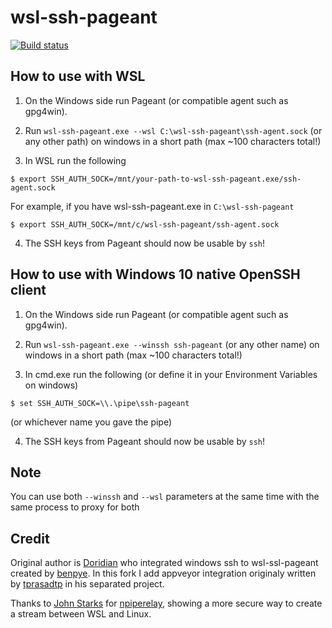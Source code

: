 # wsl-ssh-pageant

[![Build status](https://ci.appveyor.com/api/projects/status/wybb41qnokuwj7a4?svg=true)](https://ci.appveyor.com/project/lipov3cz3k/wsl-ssh-pageant)

## How to use with WSL

1. On the Windows side run Pageant (or compatible agent such as gpg4win).

2. Run `wsl-ssh-pageant.exe --wsl C:\wsl-ssh-pageant\ssh-agent.sock` (or any other path) on windows in a short path (max ~100 characters total!)

3. In WSL run the following

```
$ export SSH_AUTH_SOCK=/mnt/your-path-to-wsl-ssh-pageant.exe/ssh-agent.sock
```
For example, if you have wsl-ssh-pageant.exe in `C:\wsl-ssh-pageant`
```
$ export SSH_AUTH_SOCK=/mnt/c/wsl-ssh-pageant/ssh-agent.sock
```

4. The SSH keys from Pageant should now be usable by `ssh`!

## How to use with Windows 10 native OpenSSH client

1. On the Windows side run Pageant (or compatible agent such as gpg4win).

2. Run `wsl-ssh-pageant.exe --winssh ssh-pageant` (or any other name) on windows in a short path (max ~100 characters total!)

3. In cmd.exe run the following (or define it in your Environment Variables on windows)

```
$ set SSH_AUTH_SOCK=\\.\pipe\ssh-pageant
```
(or whichever name you gave the pipe)

4. The SSH keys from Pageant should now be usable by `ssh`!

## Note

You can use both `--winssh` and `--wsl` parameters at the same time with the same process to proxy for both

## Credit
Original author is [Doridian](https://github.com/Doridian/wsl-ssh-pageant) who integrated windows ssh to wsl-ssl-pageant created by [benpye](https://github.com/benpye/wsl-ssh-pageant).
In this fork I add appveyor integration originaly written by [tprasadtp](https://github.com/tprasadtp/pipe-ssh-pageant) in his separated project.

Thanks to [John Starks](https://github.com/jstarks/) for [npiperelay](https://github.com/jstarks/npiperelay/), showing a more secure way to create a stream between WSL and Linux.
